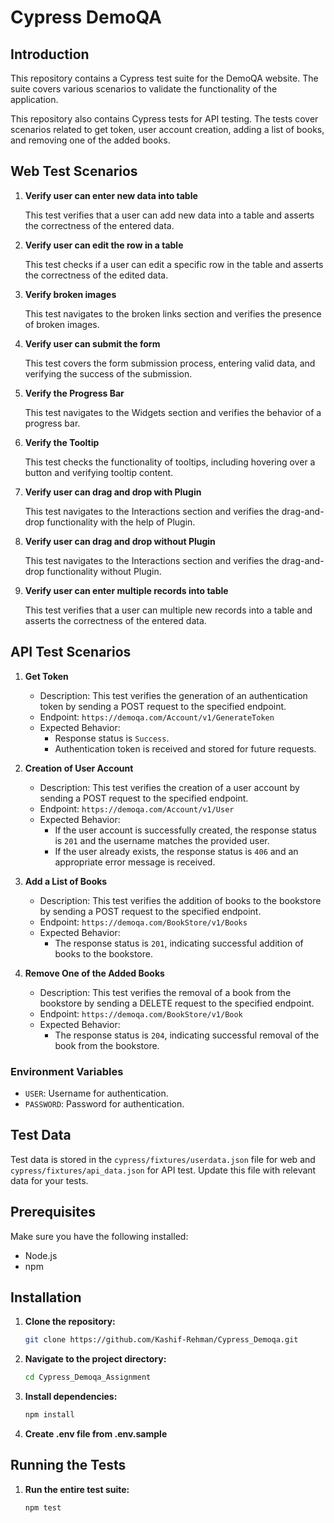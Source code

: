 # Cypress DemoQA

## Introduction

This repository contains a Cypress test suite for the DemoQA website. The suite covers various scenarios to validate the functionality of the application.

This repository also contains Cypress tests for API testing. The tests cover scenarios related to get token, user account creation, adding a list of books, and removing one of the added books.

## Web Test Scenarios

1. **Verify user can enter new data into table**

   This test verifies that a user can add new data into a table and asserts the correctness of the entered data.

2. **Verify user can edit the row in a table**

   This test checks if a user can edit a specific row in the table and asserts the correctness of the edited data.

3. **Verify broken images**

   This test navigates to the broken links section and verifies the presence of broken images.

4. **Verify user can submit the form**

   This test covers the form submission process, entering valid data, and verifying the success of the submission.

5. **Verify the Progress Bar**

   This test navigates to the Widgets section and verifies the behavior of a progress bar.

6. **Verify the Tooltip**

   This test checks the functionality of tooltips, including hovering over a button and verifying tooltip content.

7. **Verify user can drag and drop with Plugin**

   This test navigates to the Interactions section and verifies the drag-and-drop functionality with the help of Plugin.

8. **Verify user can drag and drop without Plugin**

   This test navigates to the Interactions section and verifies the drag-and-drop functionality without Plugin.

9. **Verify user can enter multiple records into table**

   This test verifies that a user can multiple new records into a table and asserts the correctness of the entered data.

## API Test Scenarios

1. **Get Token**

   - Description: This test verifies the generation of an authentication token by sending a POST request to the specified endpoint.
   - Endpoint: `https://demoqa.com/Account/v1/GenerateToken`
   - Expected Behavior:
     - Response status is `Success`.
     - Authentication token is received and stored for future requests.

2. **Creation of User Account**

   - Description: This test verifies the creation of a user account by sending a POST request to the specified endpoint.
   - Endpoint: `https://demoqa.com/Account/v1/User`
   - Expected Behavior:
     - If the user account is successfully created, the response status is `201` and the username matches the provided user.
     - If the user already exists, the response status is `406` and an appropriate error message is received.

3. **Add a List of Books**

   - Description: This test verifies the addition of books to the bookstore by sending a POST request to the specified endpoint.
   - Endpoint: `https://demoqa.com/BookStore/v1/Books`
   - Expected Behavior:
     - The response status is `201`, indicating successful addition of books to the bookstore.

4. **Remove One of the Added Books**
   - Description: This test verifies the removal of a book from the bookstore by sending a DELETE request to the specified endpoint.
   - Endpoint: `https://demoqa.com/BookStore/v1/Book`
   - Expected Behavior:
     - The response status is `204`, indicating successful removal of the book from the bookstore.

### Environment Variables

- `USER`: Username for authentication.
- `PASSWORD`: Password for authentication.

## Test Data

Test data is stored in the `cypress/fixtures/userdata.json` file for web and `cypress/fixtures/api_data.json` for API test. Update this file with relevant data for your tests.

## Prerequisites

Make sure you have the following installed:

- Node.js
- npm

## Installation

1. **Clone the repository:**

   ```bash
   git clone https://github.com/Kashif-Rehman/Cypress_Demoqa.git
   ```

2. **Navigate to the project directory:**
   ```bash
   cd Cypress_Demoqa_Assignment
   ```
3. **Install dependencies:**
   ```bash
   npm install
   ```
4. **Create .env file from .env.sample**

## Running the Tests

1. **Run the entire test suite:**
   ```bash
   npm test
   ```
